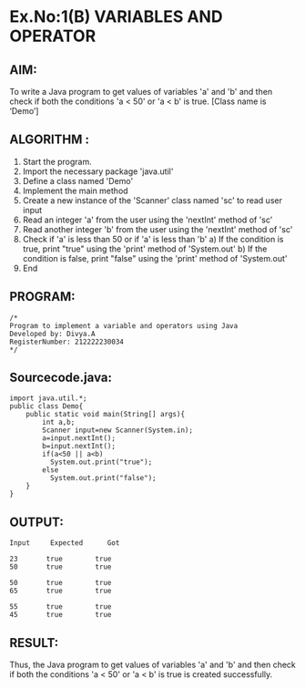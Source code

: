 # Ex.No:1(B) VARIABLES AND OPERATOR

## AIM:
To write a Java program to get values of variables 'a' and 'b' and then check if both the conditions 'a < 50' or 'a < b' is true. [Class name is ‘Demo’]

## ALGORITHM :
1.	Start the program.
2.	Import the necessary package 'java.util'
3.	Define a class named 'Demo'
4.	Implement the main method
5.	Create a new instance of the 'Scanner' class named 'sc' to read user input
6.	Read an integer 'a' from the user using the 'nextInt' method of 'sc'
7.	Read another integer 'b' from the user using the 'nextInt' method of 'sc'
8.	Check if 'a' is less than 50 or if 'a' is less than 'b'
a)	If the condition is true, print "true" using the 'print' method of 'System.out'
b)	If the condition is false, print "false" using the 'print' method of 'System.out'
9.	End

## PROGRAM:
 ```
/*
Program to implement a variable and operators using Java
Developed by: Divya.A
RegisterNumber: 212222230034
*/
```

## Sourcecode.java:
```
import java.util.*;
public class Demo{
    public static void main(String[] args){
        int a,b;
        Scanner input=new Scanner(System.in);
        a=input.nextInt();
        b=input.nextInt();
        if(a<50 || a<b)
          System.out.print("true");
        else
          System.out.print("false");
    }
}
```

## OUTPUT:
```
Input	  Expected   	Got	

23       true        true
50       true        true

50       true        true
65       true        true

55       true        true
45       true        true

```

## RESULT:
Thus, the Java program to get values of variables 'a' and 'b' and then check if both the conditions 'a < 50' or 'a < b' is true is created successfully.
